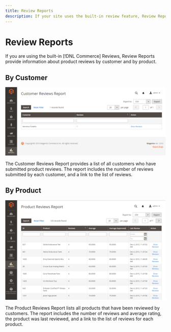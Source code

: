 ```yaml
---
title: Review Reports
description: If your site uses the built-in review feature, Review Reports provide information about product reviews by customer and by product.
---
```

# Review Reports

If you are using the built-in [!DNL Commerce] Reviews, Review Reports provide information about product reviews by customer and by product.

## By Customer

![Review Report By Customers](./assets/customer-reviews.png)<!-- zoom -->

The Customer Reviews Report provides a list of all customers who have submitted product reviews. The report includes the number of reviews submitted by each customer, and a link to the list of reviews.

## By Product

![Review Report by Product](./assets/product-reviews.png)<!-- zoom -->

The Product Reviews Report lists all products that have been reviewed by customers. The report includes the number of reviews and average rating, the product was last reviewed, and a link to the list of reviews for each product.
